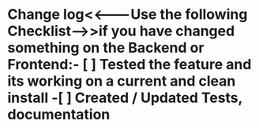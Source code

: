 # Change log<<---Use the following Checklist-->>if you have changed something on the Backend or Frontend:- [ ] Tested the feature and its                        working on a current and clean install  -[ ] Created / Updated Tests, documentation 

